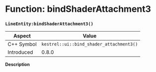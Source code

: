 
# Function: bindShaderAttachment3
### `LineEntity:bindShaderAttachment3()`

| Aspect | Value |
| --- | --- |
| C++ Symbol | `kestrel::ui::bind_shader_attachment3()` |
| Introduced | 0.8.0 |

**Description**


